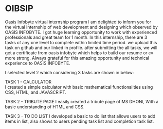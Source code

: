 # OIBSIP
Oasis Infobyte virtual internship program 
I am delighted to inform you for the virtual internship of web development and designing which observed by OASIS INFOBYTE. I got huge learning opportunity to work with experienced professionals and great team for 1 month. In this internship, there are 3 tasks of any one level to complete within limited time period. we upload this task on github and our linked in profile. after submitting the all tasks, we will get a certificate from oasis infobyte which helps to build our resume or cv more strong. Always grateful for this amazing opportunity and technical experience to OASIS INFOBYTE.

I selected level 2 which considering 3 tasks are shown in below:

TASK 1 - CALCULATOR  
I created a simple calculator with basic mathematical functionalities using CSS, HTML, and JAVASCRIPT.

TASK 2 - TRIBUTE PAGE 
I easily created a tribute page of MS DHONI, With a basic understanding of HTML and CSS.

TASK 3 - TO DO LIST
I developed a basic to do list that allows users to add items in list, also shows to users pending task list and completion task list. 
